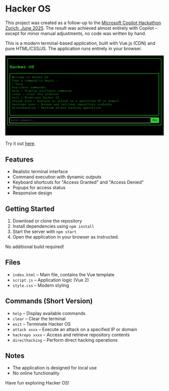 # Hacker OS

This project was created as a follow-up to the [Microsoft Copilot Hackathon Zurich, June 2025](https://events.xebia.com/microsoft-services/copilot-hackathon-zurich-june-2025). The result was achieved almost entirely with Copilot – except for minor manual adjustments, no code was written by hand.

This is a modern terminal-based application, built with Vue.js (CDN) and pure HTML/CSS/JS. The application runs entirely in your browser.

![Hacker OS Screenshot](hacker_os.png)

Try it out [here](https://projects.manuelhintermayr.com/hacker-os/).

## Features
- Realistic terminal interface
- Command execution with dynamic outputs
- Keyboard shortcuts for "Access Granted" and "Access Denied"
- Popups for access status
- Responsive design

## Getting Started
1. Download or clone the repository
2. Install dependencies using `npm install`
3. Start the server with `npm start`
4. Open the application in your browser as instructed.

No additional build required!

## Files
- `index.html` – Main file, contains the Vue template
- `script.js` – Application logic (Vue 2)
- `style.css` – Modern styling

## Commands (Short Version)
- `help` – Display available commands
- `clear` – Clear the terminal
- `exit` – Terminate Hacker OS
- `attack xxxx` – Execute an attack on a specified IP or domain
- `hackrepo xxxx` – Access and retrieve repository contents
- `directhacking` – Perform direct hacking operations

## Notes
- The application is designed for local use
- No online functionality

Have fun exploring Hacker OS!
